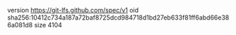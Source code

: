 version https://git-lfs.github.com/spec/v1
oid sha256:10412c734a187a72baf8725dcd984718d1bd27eb633f81ff6abd66e386a081d8
size 4104
